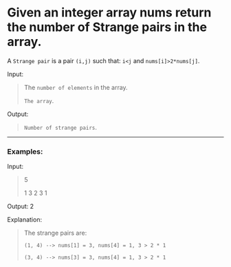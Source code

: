 # Given an integer array nums return the number of Strange pairs in the array.

A `Strange pair` is a pair `(i,j)` such that: `i<j` and  `nums[i]>2*nums[j]`.

Input: 
> The `number of elements` in the array.
>
> `The array`.

Output:
> `Number of strange pairs`.
>
---

### Examples:
Input: 
> 5 
>
> 1 3 2 3 1

Output:
2

Explanation:
>
>The strange pairs are:
>
>`(1, 4) --> nums[1] = 3, nums[4] = 1, 3 > 2 * 1`
>
>`(3, 4) --> nums[3] = 3, nums[4] = 1, 3 > 2 * 1`
